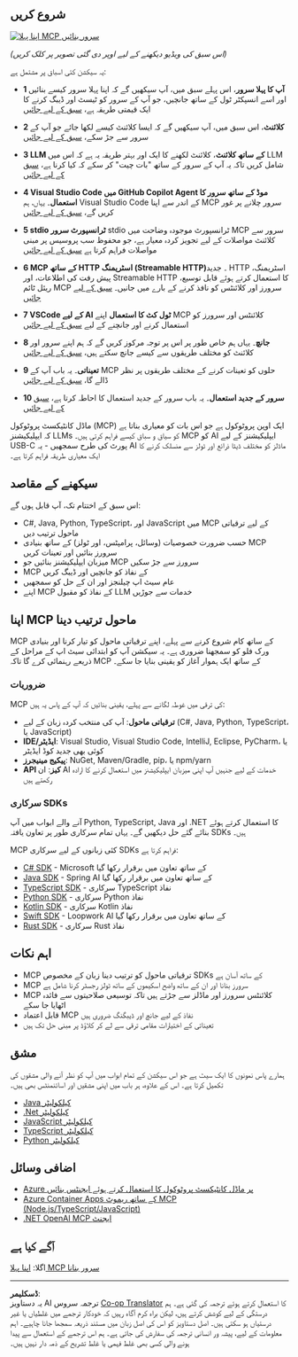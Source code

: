 <!--
CO_OP_TRANSLATOR_METADATA:
{
  "original_hash": "94b861de00829c34912ac36140f6183e",
  "translation_date": "2025-10-06T13:31:10+00:00",
  "source_file": "03-GettingStarted/README.md",
  "language_code": "ur"
}
-->
## شروع کریں  

[![اپنا پہلا MCP سرور بنائیں](../../../translated_images/04.0ea920069efd979a0b2dad51e72c1df7ead9c57b3305796068a6cee1f0dd6674.ur.png)](https://youtu.be/sNDZO9N4m9Y)

_(اس سبق کی ویڈیو دیکھنے کے لیے اوپر دی گئی تصویر پر کلک کریں)_

یہ سیکشن کئی اسباق پر مشتمل ہے:

- **1 آپ کا پہلا سرور**، اس پہلے سبق میں، آپ سیکھیں گے کہ اپنا پہلا سرور کیسے بنائیں اور اسے انسپکٹر ٹول کے ساتھ جانچیں، جو آپ کے سرور کو ٹیسٹ اور ڈیبگ کرنے کا ایک قیمتی طریقہ ہے، [سبق کے لیے جائیں](01-first-server/README.md)

- **2 کلائنٹ**، اس سبق میں، آپ سیکھیں گے کہ ایسا کلائنٹ کیسے لکھا جائے جو آپ کے سرور سے جڑ سکے، [سبق کے لیے جائیں](02-client/README.md)

- **3 LLM کے ساتھ کلائنٹ**، کلائنٹ لکھنے کا ایک اور بہتر طریقہ یہ ہے کہ اس میں LLM شامل کریں تاکہ یہ آپ کے سرور کے ساتھ "بات چیت" کر سکے کہ کیا کرنا ہے، [سبق کے لیے جائیں](03-llm-client/README.md)

- **4 Visual Studio Code میں GitHub Copilot Agent موڈ کے ساتھ سرور کا استعمال**۔ یہاں، ہم Visual Studio Code کے اندر سے اپنا MCP سرور چلانے پر غور کریں گے، [سبق کے لیے جائیں](04-vscode/README.md)

- **5 stdio ٹرانسپورٹ سرور** stdio ٹرانسپورٹ موجودہ وضاحت میں MCP سرور سے کلائنٹ مواصلات کے لیے تجویز کردہ معیار ہے، جو محفوظ سب پروسیس پر مبنی مواصلات فراہم کرتا ہے [سبق کے لیے جائیں](05-stdio-server/README.md)

- **6 MCP کے ساتھ HTTP اسٹریمنگ (Streamable HTTP)**۔ جدید HTTP اسٹریمنگ، پیش رفت کی اطلاعات، اور Streamable HTTP کا استعمال کرتے ہوئے قابل توسیع، ریئل ٹائم MCP سرورز اور کلائنٹس کو نافذ کرنے کے بارے میں جانیں۔ [سبق کے لیے جائیں](06-http-streaming/README.md)

- **7 VSCode کے لیے AI ٹول کٹ کا استعمال** اپنے MCP کلائنٹس اور سرورز کو استعمال کرنے اور جانچنے کے لیے [سبق کے لیے جائیں](07-aitk/README.md)

- **8 جانچ**۔ یہاں ہم خاص طور پر اس پر توجہ مرکوز کریں گے کہ ہم اپنے سرور اور کلائنٹ کو مختلف طریقوں سے کیسے جانچ سکتے ہیں، [سبق کے لیے جائیں](08-testing/README.md)

- **9 تعیناتی**۔ یہ باب آپ کے MCP حلوں کو تعینات کرنے کے مختلف طریقوں پر نظر ڈالے گا، [سبق کے لیے جائیں](09-deployment/README.md)

- **10 سرور کے جدید استعمال**۔ یہ باب سرور کے جدید استعمال کا احاطہ کرتا ہے، [سبق کے لیے جائیں](./10-advanced/README.md)

ماڈل کانٹیکسٹ پروٹوکول (MCP) ایک اوپن پروٹوکول ہے جو اس بات کو معیاری بناتا ہے کہ ایپلیکیشنز LLMs کو سیاق و سباق کیسے فراہم کرتی ہیں۔ MCP کو AI ایپلیکیشنز کے لیے USB-C پورٹ کی طرح سمجھیں - یہ AI ماڈلز کو مختلف ڈیٹا ذرائع اور ٹولز سے منسلک کرنے کا ایک معیاری طریقہ فراہم کرتا ہے۔

## سیکھنے کے مقاصد

اس سبق کے اختتام تک، آپ قابل ہوں گے:

- C#, Java, Python, TypeScript، اور JavaScript میں MCP کے لیے ترقیاتی ماحول ترتیب دیں
- حسب ضرورت خصوصیات (وسائل، پرامپٹس، اور ٹولز) کے ساتھ بنیادی MCP سرورز بنائیں اور تعینات کریں
- میزبان ایپلیکیشنز بنائیں جو MCP سرورز سے جڑ سکیں
- MCP کے نفاذ کو جانچیں اور ڈیبگ کریں
- عام سیٹ اپ چیلنجز اور ان کے حل کو سمجھیں
- اپنے MCP کے نفاذ کو مقبول LLM خدمات سے جوڑیں

## اپنا MCP ماحول ترتیب دینا

MCP کے ساتھ کام شروع کرنے سے پہلے، اپنے ترقیاتی ماحول کو تیار کرنا اور بنیادی ورک فلو کو سمجھنا ضروری ہے۔ یہ سیکشن آپ کو ابتدائی سیٹ اپ کے مراحل کے ذریعے رہنمائی کرے گا تاکہ MCP کے ساتھ ایک ہموار آغاز کو یقینی بنایا جا سکے۔

### ضروریات

MCP کی ترقی میں غوطہ لگانے سے پہلے، یقینی بنائیں کہ آپ کے پاس یہ ہیں:

- **ترقیاتی ماحول**: آپ کی منتخب کردہ زبان کے لیے (C#, Java, Python, TypeScript، یا JavaScript)
- **IDE/ایڈیٹر**: Visual Studio, Visual Studio Code, IntelliJ, Eclipse, PyCharm، یا کوئی بھی جدید کوڈ ایڈیٹر
- **پیکیج مینیجرز**: NuGet, Maven/Gradle, pip، یا npm/yarn
- **API کیز**: ان AI خدمات کے لیے جنہیں آپ اپنی میزبان ایپلیکیشنز میں استعمال کرنے کا ارادہ رکھتے ہیں

### سرکاری SDKs

آنے والے ابواب میں آپ Python, TypeScript, Java اور .NET کا استعمال کرتے ہوئے بنائے گئے حل دیکھیں گے۔ یہاں تمام سرکاری طور پر تعاون یافتہ SDKs ہیں۔

MCP کئی زبانوں کے لیے سرکاری SDKs فراہم کرتا ہے:
- [C# SDK](https://github.com/modelcontextprotocol/csharp-sdk) - Microsoft کے ساتھ تعاون میں برقرار رکھا گیا
- [Java SDK](https://github.com/modelcontextprotocol/java-sdk) - Spring AI کے ساتھ تعاون میں برقرار رکھا گیا
- [TypeScript SDK](https://github.com/modelcontextprotocol/typescript-sdk) - سرکاری TypeScript نفاذ
- [Python SDK](https://github.com/modelcontextprotocol/python-sdk) - سرکاری Python نفاذ
- [Kotlin SDK](https://github.com/modelcontextprotocol/kotlin-sdk) - سرکاری Kotlin نفاذ
- [Swift SDK](https://github.com/modelcontextprotocol/swift-sdk) - Loopwork AI کے ساتھ تعاون میں برقرار رکھا گیا
- [Rust SDK](https://github.com/modelcontextprotocol/rust-sdk) - سرکاری Rust نفاذ

## اہم نکات

- MCP ترقیاتی ماحول کو ترتیب دینا زبان کے مخصوص SDKs کے ساتھ آسان ہے
- MCP سرورز بنانا اور ان کے ساتھ واضح اسکیموں کے ساتھ ٹولز رجسٹر کرنا شامل ہے
- MCP کلائنٹس سرورز اور ماڈلز سے جڑتے ہیں تاکہ توسیعی صلاحیتوں سے فائدہ اٹھایا جا سکے
- قابل اعتماد MCP نفاذ کے لیے جانچ اور ڈیبگنگ ضروری ہیں
- تعیناتی کے اختیارات مقامی ترقی سے لے کر کلاؤڈ پر مبنی حل تک ہیں

## مشق

ہمارے پاس نمونوں کا ایک سیٹ ہے جو اس سیکشن کے تمام ابواب میں آپ کو نظر آنے والی مشقوں کی تکمیل کرتا ہے۔ اس کے علاوہ، ہر باب میں اپنی مشقیں اور اسائنمنٹس بھی ہیں۔

- [Java کیلکولیٹر](./samples/java/calculator/README.md)
- [.Net کیلکولیٹر](../../../03-GettingStarted/samples/csharp)
- [JavaScript کیلکولیٹر](./samples/javascript/README.md)
- [TypeScript کیلکولیٹر](./samples/typescript/README.md)
- [Python کیلکولیٹر](../../../03-GettingStarted/samples/python)

## اضافی وسائل

- [Azure پر ماڈل کانٹیکسٹ پروٹوکول کا استعمال کرتے ہوئے ایجنٹس بنائیں](https://learn.microsoft.com/azure/developer/ai/intro-agents-mcp)
- [Azure Container Apps کے ساتھ ریموٹ MCP (Node.js/TypeScript/JavaScript)](https://learn.microsoft.com/samples/azure-samples/mcp-container-ts/mcp-container-ts/)
- [.NET OpenAI MCP ایجنٹ](https://learn.microsoft.com/samples/azure-samples/openai-mcp-agent-dotnet/openai-mcp-agent-dotnet/)

## آگے کیا ہے

اگلا: [اپنا پہلا MCP سرور بنانا](01-first-server/README.md)

---

**ڈسکلیمر**:  
یہ دستاویز AI ترجمہ سروس [Co-op Translator](https://github.com/Azure/co-op-translator) کا استعمال کرتے ہوئے ترجمہ کی گئی ہے۔ ہم درستگی کے لیے کوشش کرتے ہیں، لیکن براہ کرم آگاہ رہیں کہ خودکار ترجمے میں غلطیاں یا غیر درستیاں ہو سکتی ہیں۔ اصل دستاویز کو اس کی اصل زبان میں مستند ذریعہ سمجھا جانا چاہیے۔ اہم معلومات کے لیے، پیشہ ور انسانی ترجمہ کی سفارش کی جاتی ہے۔ ہم اس ترجمے کے استعمال سے پیدا ہونے والی کسی بھی غلط فہمی یا غلط تشریح کے ذمہ دار نہیں ہیں۔